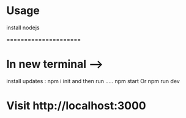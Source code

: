 # Usage
install nodejs

=====================
# In new terminal --> 
install updates : npm i init
and then run .....
 npm start
 Or
 npm run dev 
# Visit http://localhost:3000
